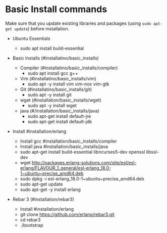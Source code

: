 # Basic Install commands

Make sure that you update existing libraries and packages (using `sudo apt-get update`) before installation.

* Ubuntu Essentials
  * sudo apt install build-essential

* Basic Installs (#installatino/basic_installs)
	* Compiler (#installatino/basic_installs/compiler)
    	* sudo apt install gcc g++
	* Vim (#installatino/basic_installs/vim)
    	* sudo apt -y install vim  vim-nox vim-gtk
	* Git (#installatino/basic_installs/git)
    	* sudo apt -y install git 
  	* wget (#installation/basic_installs/wget)
    	* sudo apt -y install wget  
  	* java (#/installation/basic_installs/java)
    	* sudo apt-get install default-jre
    	* sudo apt-get install default-jdk
  

* Install #installation/erlang
  	* Install gcc #installation/basic_installs/compiler
	* Install java #installation/basic_installs/java
    * sudo apt-get install build-essential libncurses5-dev openssl libssl-dev
	* wget http://packages.erlang-solutions.com/site/esl/esl-erlang/FLAVOUR_1_general/esl-erlang_18.0-1~ubuntu~precise_amd64.deb
	* sudo dpkg -i esl-erlang_18.0-1~ubuntu~precise_amd64.deb
	* sudo apt-get update
	* sudo apt-get -y install erlang

* Rebar 3 (#installation/rebar3)
	* Install #installation/erlang
	* git clone https://github.com/erlang/rebar3.git
	* cd rebar3
	* ./bootstrap
